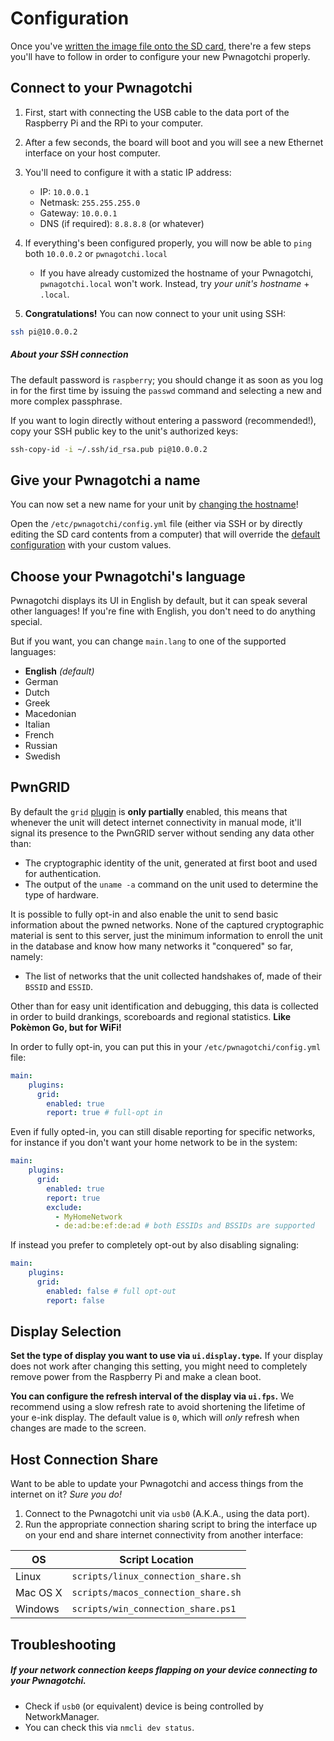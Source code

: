 # Configuration

Once you've [written the image file onto the SD card](https://github.com/evilsocket/pwnagotchi/blob/master/docs/install.md#flashing-an-image), there're a few steps you'll have to follow in order to configure your new Pwnagotchi properly.

## Connect to your Pwnagotchi

1. First, start with connecting the USB cable to the data port of the Raspberry Pi and the RPi to your computer. 
2. After a few seconds, the board will boot and you will see a new Ethernet interface on your host computer.
3. You'll need to configure it with a static IP address:
     - IP: `10.0.0.1`
     - Netmask: `255.255.255.0`
     - Gateway: `10.0.0.1`
     - DNS (if required): `8.8.8.8` (or whatever)

4. If everything's been configured properly, you will now be able to `ping` both `10.0.0.2` or `pwnagotchi.local`
     * If you have already customized the hostname of your Pwnagotchi, `pwnagotchi.local` won't work. Instead, try *your unit's hostname* + `.local`.

5. **Congratulations!** You can now connect to your unit using SSH:

```bash
ssh pi@10.0.0.2
```
##### About your SSH connection
The default password is `raspberry`; you should change it as soon as you log in for the first time by issuing the `passwd` command and selecting a new and more complex passphrase.

If you want to login directly without entering a password (recommended!), copy your SSH public key to the unit's authorized keys:

```bash
ssh-copy-id -i ~/.ssh/id_rsa.pub pi@10.0.0.2
```

## Give your Pwnagotchi a name

You can now set a new name for your unit by [changing the hostname](https://geek-university.com/raspberry-pi/change-raspberry-pis-hostname/)!

Open the `/etc/pwnagotchi/config.yml` file (either via SSH or by directly editing the SD card contents from a computer) that will override the [default configuration](https://github.com/evilsocket/pwnagotchi/blob/master/pwnagotchi/defaults.yml) with your custom values.

## Choose your Pwnagotchi's language

Pwnagotchi displays its UI in English by default, but it can speak several other languages! If you're fine with English, you don't need to do anything special.

But if you want, you can change `main.lang` to one of the supported languages:

- **English** *(default)*
- German
- Dutch
- Greek
- Macedonian
- Italian
- French
- Russian
- Swedish

## PwnGRID

By default the `grid` [plugin](https://github.com/evilsocket/pwnagotchi/blob/master/docs/plugins.md) is **only partially** enabled, this means that whenever the unit will detect internet connectivity in manual mode, it'll signal its 
presence to the PwnGRID server without sending any data other than: 

- The cryptographic identity of the unit, generated at first boot and used for authentication.
- The output of the `uname -a` command on the unit used to determine the type of hardware.

It is possible to fully opt-in and also enable the unit to send basic information about the pwned networks. None of the captured cryptographic material is sent to this server, 
just the minimum information to enroll the unit in the database and know how many networks it "conquered" so far, namely:

- The list of networks that the unit collected handshakes of, made of their `BSSID` and `ESSID`.

Other than for easy unit identification and debugging, this data is collected in order to build drankings, scoreboards and regional statistics. **Like Pokèmon Go, but for WiFi!**

In order to fully opt-in, you can put this in your `/etc/pwnagotchi/config.yml` file:

```yaml
main:
    plugins:
      grid:
        enabled: true
        report: true # full-opt in
```

Even if fully opted-in, you can still disable reporting for specific networks, for instance if you don't want your home network to be in the system:

```yaml
main:
    plugins:
      grid:
        enabled: true
        report: true
        exclude:
          - MyHomeNetwork
          - de:ad:be:ef:de:ad # both ESSIDs and BSSIDs are supported
```

If instead you prefer to completely opt-out by also disabling signaling:

```yaml
main:
    plugins:
      grid:
        enabled: false # full opt-out
        report: false
```

## Display Selection

**Set the type of display you want to use via `ui.display.type`.**
If your display does not work after changing this setting, you might need to completely remove power from the Raspberry Pi and make a clean boot.

**You can configure the refresh interval of the display via `ui.fps`.** We recommend using a slow refresh rate to avoid shortening the lifetime of your e-ink display. The default value is `0`, which will *only* refresh when changes are made to the screen.

## Host Connection Share

Want to be able to update your Pwnagotchi and access things from the internet on it? *Sure you do!*

1. Connect to the Pwnagotchi unit via `usb0` (A.K.A., using the data port).
2. Run the appropriate connection sharing script to bring the interface up on your end and share internet connectivity from another interface:

OS | Script Location
------|---------------------------
Linux | `scripts/linux_connection_share.sh`
Mac OS X | `scripts/macos_connection_share.sh`
Windows | `scripts/win_connection_share.ps1`

## Troubleshooting

##### If your network connection keeps flapping on your device connecting to your Pwnagotchi.
* Check if `usb0` (or equivalent) device is being controlled by NetworkManager. 
* You can check this via `nmcli dev status`.

